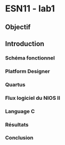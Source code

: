 <h1> ESN11 - lab1 </h1>

<h2> Objectif </h2>

<h2> Introduction </h2>

<h3> Schéma fonctionnel </h3>

<h3> Platform Designer </h3>

<h3> Quartus </h3>

<h3> Flux logiciel du NIOS II </h3>

<h3> Language C </h3>

<h3> Résultats </h3>

<h3> Conclusion </h3>

